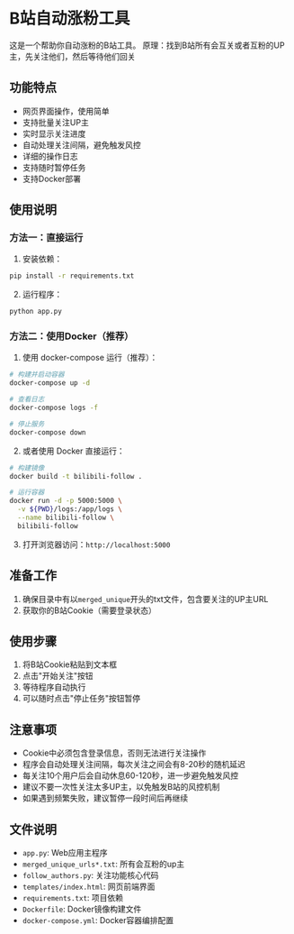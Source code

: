 # B站自动涨粉工具

这是一个帮助你自动涨粉的B站工具。
原理：找到B站所有会互关或者互粉的UP主，先关注他们，然后等待他们回关

## 功能特点

- 网页界面操作，使用简单
- 支持批量关注UP主
- 实时显示关注进度
- 自动处理关注间隔，避免触发风控
- 详细的操作日志
- 支持随时暂停任务
- 支持Docker部署

## 使用说明

### 方法一：直接运行

1. 安装依赖：
```bash
pip install -r requirements.txt
```

2. 运行程序：
```bash
python app.py
```

### 方法二：使用Docker（推荐）

1. 使用 docker-compose 运行（推荐）：
```bash
# 构建并启动容器
docker-compose up -d

# 查看日志
docker-compose logs -f

# 停止服务
docker-compose down
```

2. 或者使用 Docker 直接运行：
```bash
# 构建镜像
docker build -t bilibili-follow .

# 运行容器
docker run -d -p 5000:5000 \
  -v ${PWD}/logs:/app/logs \
  --name bilibili-follow \
  bilibili-follow
```

3. 打开浏览器访问：`http://localhost:5000`

## 准备工作

1. 确保目录中有以`merged_unique`开头的txt文件，包含要关注的UP主URL
2. 获取你的B站Cookie（需要登录状态）

## 使用步骤

1. 将B站Cookie粘贴到文本框
2. 点击"开始关注"按钮
3. 等待程序自动执行
4. 可以随时点击"停止任务"按钮暂停

## 注意事项

- Cookie中必须包含登录信息，否则无法进行关注操作
- 程序会自动处理关注间隔，每次关注之间会有8-20秒的随机延迟
- 每关注10个用户后会自动休息60-120秒，进一步避免触发风控
- 建议不要一次性关注太多UP主，以免触发B站的风控机制
- 如果遇到频繁失败，建议暂停一段时间后再继续

## 文件说明

- `app.py`: Web应用主程序
- `merged_unique_urls*.txt`: 所有会互粉的up主
- `follow_authors.py`: 关注功能核心代码
- `templates/index.html`: 网页前端界面
- `requirements.txt`: 项目依赖
- `Dockerfile`: Docker镜像构建文件
- `docker-compose.yml`: Docker容器编排配置
